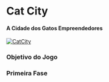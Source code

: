 # Cat City
#### A Cidade dos Gatos Empreendedores

[![CatCity](https://i.im.ge/2024/01/13/3V6Yup.CatCity.jpg)](https://im.ge/i/3V6Yup)

### Objetivo do Jogo

### Primeira Fase
